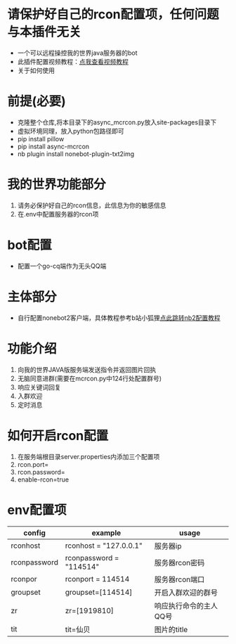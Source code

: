 # 请保护好自己的rcon配置项，任何问题与本插件无关
* 一个可以远程操控我的世界java服务器的bot
* 此插件配置视频教程：[点我查看视频教程](https://www.bilibili.com/video/BV1LY411S7kD/?share_source=copy_web&vd_source=e0ca427d4461aaedc892cf4bc908d052)
* 关于如何使用
# 前提(必要)
* 克隆整个仓库,将本目录下的async_mcrcon.py放入site-packages目录下
* 虚拟环境同理，放入python包路径即可
* pip install pillow
* pip install async-mcrcon
* nb plugin install nonebot-plugin-txt2img
# 我的世界功能部分
1.   请务必保护好自己的rcon信息，此信息为你的敏感信息
2.   在.env中配置服务器的rcon项
# bot配置
* 配置一个go-cq端作为无头QQ端
# 主体部分
* 自行配置nonebot2客户端，具体教程参考b站小狐狸[点此跳转nb2配置教程](https://www.bilibili.com/read/cv21231223?spm_id_from=333.999.0.0)
# 功能介绍
1. 向我的世界JAVA版服务端发送指令并返回图片回执
2. 无脑同意进群(需要在mcrcon.py中124行处配置群号)
3. 响应关键词回复
4. 入群欢迎
5. 定时消息
# 如何开启rcon配置
1. 在服务端根目录server.properties内添加三个配置项
2. rcon.port=
3. rcon.password=
4. enable-rcon=true
# env配置项
| config | example | usage | 
| -------- | -------- | -------- | 
| rconhost| rconhost = "127.0.0.1"| 服务器ip|
| rconpassword| rconpassword = "114514"| 服务器rcon密码 | 
| rconpor| rconport = 114514| 服务器rcon端口| 
|groupset| groupset=[114514]| 开启入群欢迎的群号| 
| zr|zr=[1919810] | 响应执行命令的主人QQ号| 
|tit|tit=仙贝|图片的title| 



